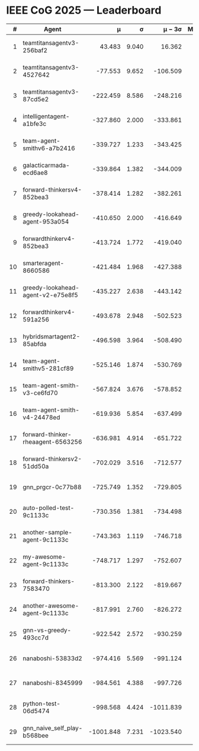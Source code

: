 # IEEE CoG 2025 — Leaderboard

| # | Agent | μ | σ | μ − 3σ | Matches | Updated |
|---:|---|---:|---:|---:|---:|---|
| 1 | teamtitansagentv3-256baf2 | 43.483 | 9.040 | 16.362 | 21036 | 2025-08-25 01:36 |
| 2 | teamtitansagentv3-4527642 | -77.553 | 9.652 | -106.509 | 20490 | 2025-08-25 01:36 |
| 3 | teamtitansagentv3-87cd5e2 | -222.459 | 8.586 | -248.216 | 21386 | 2025-08-25 01:36 |
| 4 | intelligentagent-a1bfe3c | -327.860 | 2.000 | -333.861 | 17506 | 2025-08-25 01:36 |
| 5 | team-agent-smithv6-a7b2416 | -339.727 | 1.233 | -343.425 | 20460 | 2025-08-25 01:36 |
| 6 | galacticarmada-ecd6ae8 | -339.864 | 1.382 | -344.009 | 19180 | 2025-08-25 01:36 |
| 7 | forward-thinkersv4-852bea3 | -378.414 | 1.282 | -382.261 | 16646 | 2025-08-25 01:36 |
| 8 | greedy-lookahead-agent-953a054 | -410.650 | 2.000 | -416.649 | 18894 | 2025-08-25 01:36 |
| 9 | forwardthinkerv4-852bea3 | -413.724 | 1.772 | -419.040 | 17389 | 2025-08-25 01:36 |
| 10 | smarteragent-8660586 | -421.484 | 1.968 | -427.388 | 17469 | 2025-08-25 01:36 |
| 11 | greedy-lookahead-agent-v2-e75e8f5 | -435.227 | 2.638 | -443.142 | 21054 | 2025-08-25 01:36 |
| 12 | forwardthinkerv4-591a256 | -493.678 | 2.948 | -502.523 | 16876 | 2025-08-25 01:36 |
| 13 | hybridsmartagent2-85abfda | -496.598 | 3.964 | -508.490 | 17088 | 2025-08-25 01:36 |
| 14 | team-agent-smithv5-281cf89 | -525.146 | 1.874 | -530.769 | 19780 | 2025-08-25 01:36 |
| 15 | team-agent-smith-v3-ce6fd70 | -567.824 | 3.676 | -578.852 | 21096 | 2025-08-25 01:36 |
| 16 | team-agent-smith-v4-24478ed | -619.936 | 5.854 | -637.499 | 20676 | 2025-08-25 01:36 |
| 17 | forward-thinker-rheaagent-6563256 | -636.981 | 4.914 | -651.722 | 19418 | 2025-08-25 01:36 |
| 18 | forward-thinkersv2-51dd50a | -702.029 | 3.516 | -712.577 | 19978 | 2025-08-25 01:36 |
| 19 | gnn_prgcr-0c77b88 | -725.749 | 1.352 | -729.805 | 18080 | 2025-08-25 01:36 |
| 20 | auto-polled-test-9c1133c | -730.356 | 1.381 | -734.498 | 21200 | 2025-08-25 01:36 |
| 21 | another-sample-agent-9c1133c | -743.363 | 1.119 | -746.718 | 20740 | 2025-08-25 01:36 |
| 22 | my-awesome-agent-9c1133c | -748.717 | 1.297 | -752.607 | 20720 | 2025-08-25 01:36 |
| 23 | forward-thinkers-7583470 | -813.300 | 2.122 | -819.667 | 18640 | 2025-08-25 01:36 |
| 24 | another-awesome-agent-9c1133c | -817.991 | 2.760 | -826.272 | 21860 | 2025-08-25 01:36 |
| 25 | gnn-vs-greedy-493cc7d | -922.542 | 2.572 | -930.259 | 15860 | 2025-08-25 01:36 |
| 26 | nanaboshi-53833d2 | -974.416 | 5.569 | -991.124 | 15920 | 2025-08-25 01:36 |
| 27 | nanaboshi-8345999 | -984.561 | 4.388 | -997.726 | 16770 | 2025-08-25 01:36 |
| 28 | python-test-06d5474 | -998.568 | 4.424 | -1011.839 | 16450 | 2025-08-25 01:36 |
| 29 | gnn_naive_self_play-b568bee | -1001.848 | 7.231 | -1023.540 | 16480 | 2025-08-25 01:36 |
